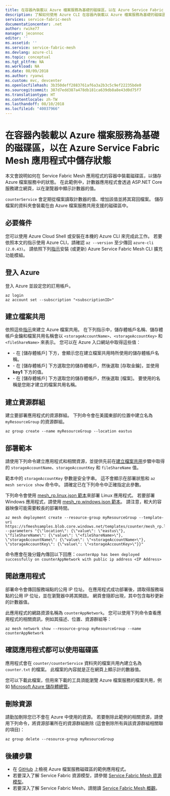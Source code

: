 ```yaml
---
title: 在容器內裝載以 Azure 檔案服務為基礎的磁碟區，以在 Azure Service Fabric Mesh 應用程式中儲存狀態 | Microsoft Docs
description: 了解如何使用 Azure CLI 在容器內裝載以 Azure 檔案服務為基礎的磁碟區，以在 Azure Service Fabric Mesh 應用程式中儲存狀態。
services: service-fabric-mesh
documentationcenter: .net
author: rwike77
manager: jeconnoc
editor: ''
ms.assetid: ''
ms.service: service-fabric-mesh
ms.devlang: azure-cli
ms.topic: conceptual
ms.tgt_pltfrm: NA
ms.workload: NA
ms.date: 08/09/2018
ms.author: ryanwi
ms.custom: mvc, devcenter
ms.openlocfilehash: 3b350deff2883761af6a3a2b3c5c9ef22235bde0
ms.sourcegitcommit: 387d7edd387a478db181ca639db8a8e43d0d75f7
ms.translationtype: HT
ms.contentlocale: zh-TW
ms.lasthandoff: 08/10/2018
ms.locfileid: "40037966"
---
```

# <a name="store-state-in-an-azure-service-fabric-mesh-application-by-mounting-an-azure-files-based-volume-inside-the-container"></a>在容器內裝載以 Azure 檔案服務為基礎的磁碟區，以在 Azure Service Fabric Mesh 應用程式中儲存狀態

本文會說明如何在 Service Fabric Mesh 應用程式的容器中裝載磁碟區，以儲存 Azure 檔案服務中的狀態。 在此範例中，計數器應用程式會透過 ASP.NET Core 服務建立網頁，以在瀏覽器中顯示計數器的值。 

`counterService` 會定期從檔案讀取計數器的值、增加該值並將其寫回檔案。 儲存檔案的資料夾會裝載在由 Azure 檔案服務共用支援的磁碟區中。

## <a name="prerequisites"></a>必要條件

您可以使用 Azure Cloud Shell 或安裝在本機的 Azure CLI 來完成此工作。 若要依照本文的指示使用 Azure CLI，請確認 `az --version` 至少傳回 `azure-cli (2.0.43)`。  請依照下列[指示](service-fabric-mesh-howto-setup-cli.md)安裝 (或更新) Azure Service Fabric Mesh CLI 擴充功能模組。

## <a name="sign-in-to-azure"></a>登入 Azure

登入 Azure 並設定您的訂用帳戶。

```azurecli-interactive
az login
az account set --subscription "<subscriptionID>"
```

## <a name="create-a-file-share"></a>建立檔案共用

依照這些[指示](/azure/storage/files/storage-how-to-create-file-share)來建立 Azure 檔案共用。 在下列指示中，儲存體帳戶名稱、儲存體帳戶金鑰和檔案共用名稱會以 `<storageAccountName>`、`<storageAccountKey>` 和 `<fileShareName>` 來表示。 您可以在 Azure 入口網站中取得這些值：
* <storageAccountName> - 在 [儲存體帳戶] 下方，會顯示您在建立檔案共用時所使用的儲存體帳戶名稱。
* <storageAccountKey> - 在 [儲存體帳戶] 下方選取您的儲存體帳戶，然後選取 [存取金鑰]，並使用 **key1** 下方的值。
* <fileShareName> - 在 [儲存體帳戶] 下方選取您的儲存體帳戶，然後選取 [檔案]。 要使用的名稱是您剛才建立的檔案共用名稱。

## <a name="create-a-resource-group"></a>建立資源群組

建立要部署應用程式的資源群組。 下列命令會在美國東部的位置中建立名為 `myResourceGroup` 的資源群組。

```azurecli-interactive
az group create --name myResourceGroup --location eastus 
```

## <a name="deploy-the-template"></a>部署範本

請使用下列命令建立應用程式和相關資源，並提供先前在[建立檔案共用](#create-a-file-share)步驟中取得的 `storageAccountName`、`storageAccountKey` 和 `fileShareName` 值。

範本中的 `storageAccountKey` 參數是安全字串。 這不會顯示在部署狀態和 `az mesh service show` 命令中。 請確定已在下列命令中正確指定此參數。

下列命令會使用 [mesh_rp.linux.json 範本](https://sfmeshsamples.blob.core.windows.net/templates/counter/mesh_rp.linux.json)來部署 Linux 應用程式。 若要部署 Windows 應用程式，請使用 [mesh_rp.windows.json 範本](https://sfmeshsamples.blob.core.windows.net/templates/counter/mesh_rp.windows.json)。 請注意，較大的容器映像可能需要較長的部署時間。

```azurecli-interactive
az mesh deployment create --resource-group myResourceGroup --template-uri https://sfmeshsamples.blob.core.windows.net/templates/counter/mesh_rp.linux.json  --parameters "{\"location\": {\"value\": \"eastus\"}, \"fileShareName\": {\"value\": \"<fileShareName>\"}, \"storageAccountName\": {\"value\": \"<storageAccountName>\"}, \"storageAccountKey\": {\"value\": \"<storageAccountKey>\"}}"
```

命令應會在幾分鐘內傳回以下回應：`counterApp has been deployed successfully on counterAppNetwork with public ip address <IP Address>`

## <a name="open-the-application"></a>開啟應用程式

部署命令會傳回服務端點的公用 IP 位址。 在應用程式成功部署後，請取得服務端點的公用 IP 位址，並在瀏覽器中將其開啟。 網頁會隨即出現，其中包含每秒更新的計數器值。

此應用程式的網路資源名稱為 `counterAppNetwork`。 您可以使用下列命令查看應用程式的相關資訊，例如其描述、位置、資源群組等：

```azurecli-interactive
az mesh network show --resource-group myResourceGroup --name counterAppNetwork
```

## <a name="verify-that-the-application-is-able-to-use-the-volume"></a>確認應用程式都可以使用磁碟區

應用程式會在 `counter/counterService` 資料夾的檔案共用內建立名為 `counter.txt` 的檔案。 此檔案的內容就是正在網頁上顯示計的數器值。

您可以下載此檔案，但用來下載的工具須能瀏覽 Azure 檔案服務的檔案共用，例如 [Microsoft Azure 儲存體總管](https://azure.microsoft.com/features/storage-explorer/)。

## <a name="delete-the-resources"></a>刪除資源

請勤加刪除您已不會在 Azure 中使用的資源。 若要刪除此範例的相關資源，請使用下列命令，將資源部署所在的資源群組刪除 (這會刪除所有與該資源群組相關聯的項目)：

```azurecli-interactive
az group delete --resource-group myResourceGroup
```

## <a name="next-steps"></a>後續步驟

- 在 [GitHub](https://github.com/Azure-Samples/service-fabric-mesh/tree/master/src/counter) 上檢視 Azure 檔案服務磁碟區的範例應用程式。
- 若要深入了解 Service Fabric 資源模型，請參閱 [Service Fabric Mesh 資源模型](service-fabric-mesh-service-fabric-resources.md)。
- 若要深入了解 Service Fabric Mesh，請閱讀 [Service Fabric Mesh 概觀](service-fabric-mesh-overview.md)。